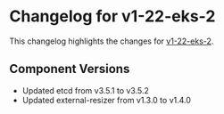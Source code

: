 # Changelog for v1-22-eks-2

This changelog highlights the changes for [v1-22-eks-2](https://github.com/aws/eks-distro/tree/v1-22-eks-2).

## Component Versions

* Updated etcd from v3.5.1 to v3.5.2
* Updated external-resizer from v1.3.0 to v1.4.0
